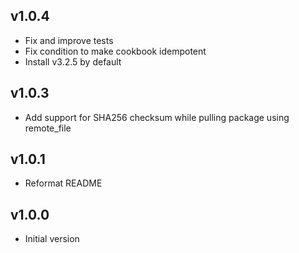 ## v1.0.4

* Fix and improve tests
* Fix condition to make cookbook idempotent
* Install v3.2.5 by default

## v1.0.3

* Add support for SHA256 checksum while pulling package using remote_file

## v1.0.1

* Reformat README

## v1.0.0

* Initial version
